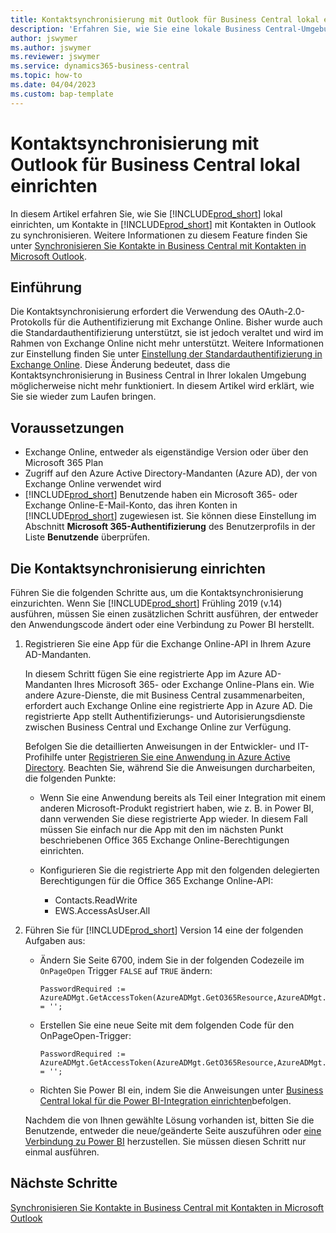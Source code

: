 ```yaml
---
title: Kontaktsynchronisierung mit Outlook für Business Central lokal einrichten
description: 'Erfahren Sie, wie Sie eine lokale Business Central-Umgebung, um Kontakte in Business Central und Outlook zu synchronisieren.'
author: jswymer
ms.author: jswymer
ms.reviewer: jswymer
ms.service: dynamics365-business-central
ms.topic: how-to
ms.date: 04/04/2023
ms.custom: bap-template
---
```


# <a name="set-up-contact-sync-with-outlook-for-business-central-on-premises"></a><a name="set-up-contact-sync-with-outlook-for-business-central-on-premises"></a><a name="set-up-contact-sync-with-outlook-for-business-central-on-premises"></a>Kontaktsynchronisierung mit Outlook für Business Central lokal einrichten

In diesem Artikel erfahren Sie, wie Sie [!INCLUDE[prod_short](includes/prod_short.md)] lokal einrichten, um Kontakte in [!INCLUDE[prod_short](includes/prod_short.md)] mit Kontakten in Outlook zu synchronisieren. Weitere Informationen zu diesem Feature finden Sie unter [Synchronisieren Sie Kontakte in Business Central mit Kontakten in Microsoft Outlook](admin-synchronize-outlook-contacts.md).

## <a name="introduction"></a><a name="introduction"></a><a name="introduction"></a>Einführung

Die Kontaktsynchronisierung erfordert die Verwendung des OAuth-2.0-Protokolls für die Authentifizierung mit Exchange Online. Bisher wurde auch die Standardauthentifizierung unterstützt, sie ist jedoch veraltet und wird im Rahmen von Exchange Online nicht mehr unterstützt. Weitere Informationen zur Einstellung finden Sie unter [Einstellung der Standardauthentifizierung in Exchange Online](/exchange/clients-and-mobile-in-exchange-online/deprecation-of-basic-authentication-exchange-online). Diese Änderung bedeutet, dass die Kontaktsynchronisierung in Business Central in Ihrer lokalen Umgebung möglicherweise nicht mehr funktioniert. In diesem Artikel wird erklärt, wie Sie sie wieder zum Laufen bringen.

## <a name="prerequisites"></a><a name="prerequisites"></a><a name="prerequisites"></a>Voraussetzungen

- Exchange Online, entweder als eigenständige Version oder über den Microsoft 365 Plan  
- Zugriff auf den Azure Active Directory-Mandanten (Azure AD), der von Exchange Online verwendet wird
- [!INCLUDE[prod_short](includes/prod_short.md)] Benutzende haben ein Microsoft 365- oder Exchange Online-E-Mail-Konto, das ihren Konten in [!INCLUDE[prod_short](includes/prod_short.md)] zugewiesen ist. Sie können diese Einstellung im Abschnitt **Microsoft 365-Authentifizierung** des Benutzerprofils in der Liste **Benutzende** überprüfen. 

## <a name="set-up-contact-sync"></a><a name="set-up-contact-sync"></a><a name="set-up-contact-sync"></a>Die Kontaktsynchronisierung einrichten

Führen Sie die folgenden Schritte aus, um die Kontaktsynchronisierung einzurichten. Wenn Sie [!INCLUDE[prod_short](includes/prod_short.md)] Frühling 2019 (v.14) ausführen, müssen Sie einen zusätzlichen Schritt ausführen, der entweder den Anwendungscode ändert oder eine Verbindung zu Power BI herstellt.

1. <a name="registerapp"></a>Registrieren Sie eine App für die Exchange Online-API in Ihrem Azure AD-Mandanten.

   In diesem Schritt fügen Sie eine registrierte App im Azure AD-Mandanten Ihres Microsoft 365- oder Exchange Online-Plans ein. Wie andere Azure-Dienste, die mit Business Central zusammenarbeiten, erfordert auch Exchange Online eine registrierte App in Azure AD. Die registrierte App stellt Authentifizierungs- und Autorisierungsdienste zwischen Business Central und Exchange Online zur Verfügung.

   Befolgen Sie die detaillierten Anweisungen in der Entwickler- und IT-Profihilfe unter [Registrieren Sie eine Anwendung in Azure Active Directory](/dynamics365/business-central/dev-itpro/administration/register-app-azure#register-an-application-in-azure-active-directory). Beachten Sie, während Sie die Anweisungen durcharbeiten, die folgenden Punkte:

   - Wenn Sie eine Anwendung bereits als Teil einer Integration mit einem anderen Microsoft-Produkt registriert haben, wie z. B. in Power BI, dann verwenden Sie diese registrierte App wieder. In diesem Fall müssen Sie einfach nur die App mit den im nächsten Punkt beschriebenen Office 365 Exchange Online-Berechtigungen einrichten.

   - Konfigurieren Sie die registrierte App mit den folgenden delegierten Berechtigungen für die Office 365 Exchange Online-API:

     - Contacts.ReadWrite
     - EWS.AccessAsUser.All

2. Führen Sie für [!INCLUDE[prod_short](includes/prod_short.md)] Version 14 eine der folgenden Aufgaben aus:

   - Ändern Sie Seite 6700, indem Sie in der folgenden Codezeile im `OnPageOpen` Trigger `FALSE` auf `TRUE` ändern:

     ```
     PasswordRequired := AzureADMgt.GetAccessToken(AzureADMgt.GetO365Resource,AzureADMgt.GetO365ResourceName,TRUE) = '';
     ```

   - Erstellen Sie eine neue Seite mit dem folgenden Code für den OnPageOpen-Trigger:

     ```
     PasswordRequired := AzureADMgt.GetAccessToken(AzureADMgt.GetO365Resource,AzureADMgt.GetO365ResourceName,TRUE) = '';
     ```

   - Richten Sie Power BI ein, indem Sie die Anweisungen unter [Business Central lokal für die Power BI-Integration einrichten](admin-powerbi-setup.md#setup)befolgen.

   Nachdem die von Ihnen gewählte Lösung vorhanden ist, bitten Sie die Benutzende, entweder die neue/geänderte Seite auszuführen oder [eine Verbindung zu Power BI](across-working-with-powerbi.md#connect) herzustellen. Sie müssen diesen Schritt nur einmal ausführen.

## <a name="next-steps"></a><a name="next-steps"></a><a name="next-steps"></a>Nächste Schritte

[Synchronisieren Sie Kontakte in Business Central mit Kontakten in Microsoft Outlook](admin-synchronize-outlook-contacts.md)  
